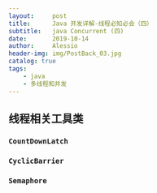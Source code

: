```yaml
---
layout:     post
title:      Java 并发详解-线程必知必会（四）
subtitle:   java Concurrent (四)
date:       2019-10-14
author:     Alessio
header-img: img/PostBack_03.jpg
catalog: true
tags:
    - java
    - 多线程和并发
---
```

## 线程相关工具类

### `CountDownLatch`

### `CyclicBarrier`

### `Semaphore`